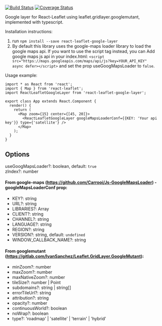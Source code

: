 [![Build Status](https://travis-ci.org/aviklai/react-leaflet-google-layer.svg?branch=master)](https://travis-ci.org/aviklai/react-leaflet-google-layer) [![Coverage Status](https://coveralls.io/repos/github/aviklai/react-leaflet-google-layer/badge.svg?branch=master)](https://coveralls.io/github/aviklai/react-leaflet-google-layer?branch=master)

Google layer for React-Leaflet using leaflet.gridlayer.googlemutant, implemented with typescript.

Installation instructions:
1. run `npm install --save react-leaflet-google-layer`
2. By default this library uses the google-maps loader library to load the google maps api. If you want to use the script tag instead, you can Add google maps js api in your index.html: `<script src="https://maps.googleapis.com/maps/api/js?key=YOUR_API_KEY" async defer></script>`
and set the prop useGoogMapsLoader to `false`.


Usage example:
```
import * as React from 'react';
import { Map } from 'react-leaflet';
import ReactLeafletGoogleLayer from 'react-leaflet-google-layer';

export class App extends React.Component { 
  render() {    
    return (
      <Map zoom={15} center={[45, 20]}>
        <ReactLeafletGoogleLayer googleMapsLoaderConf={{KEY: 'Your api key'}} type={'satellite'} />
      </Map>
    );
  }
}
```

## Options
useGoogMapsLoader?: boolean, default: `true` <br/>
zIndex?: number <br/>

#### From google-maps (https://github.com/Carrooi/Js-GoogleMapsLoader) - googleMapsLoaderConf prop:
* KEY?: string
* URL?: string
* LIBRARIES?: Array<string>
* CLIENT?: string
* CHANNEL?: string
* LANGUAGE?: string
* REGION?: string
* VERSION?: string, default: `undefined`
* WINDOW_CALLBACK_NAME?: string

#### From googlemutant (https://gitlab.com/IvanSanchez/Leaflet.GridLayer.GoogleMutant):
* minZoom?: number
* maxZoom?: number
* maxNativeZoom?: number
* tileSize?: number | Point
* subdomains?: string | string[]
* errorTileUrl?: string
* attribution?: string
* opacity?: number
* continuousWorld?: boolean
* noWrap?: boolean
* type?: 'roadmap' | 'satellite' | 'terrain' | 'hybrid'

